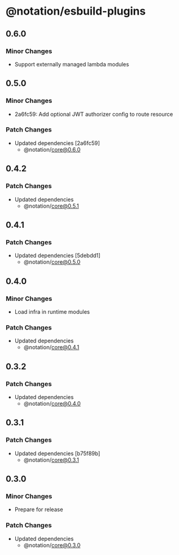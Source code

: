 # @notation/esbuild-plugins

## 0.6.0

### Minor Changes

- Support externally managed lambda modules

## 0.5.0

### Minor Changes

- 2a6fc59: Add optional JWT authorizer config to route resource

### Patch Changes

- Updated dependencies [2a6fc59]
  - @notation/core@0.6.0

## 0.4.2

### Patch Changes

- Updated dependencies
  - @notation/core@0.5.1

## 0.4.1

### Patch Changes

- Updated dependencies [5debdd1]
  - @notation/core@0.5.0

## 0.4.0

### Minor Changes

- Load infra in runtime modules

### Patch Changes

- Updated dependencies
  - @notation/core@0.4.1

## 0.3.2

### Patch Changes

- Updated dependencies
  - @notation/core@0.4.0

## 0.3.1

### Patch Changes

- Updated dependencies [b75f89b]
  - @notation/core@0.3.1

## 0.3.0

### Minor Changes

- Prepare for release

### Patch Changes

- Updated dependencies
  - @notation/core@0.3.0

